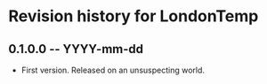 # Revision history for LondonTemp

## 0.1.0.0 -- YYYY-mm-dd

* First version. Released on an unsuspecting world.
